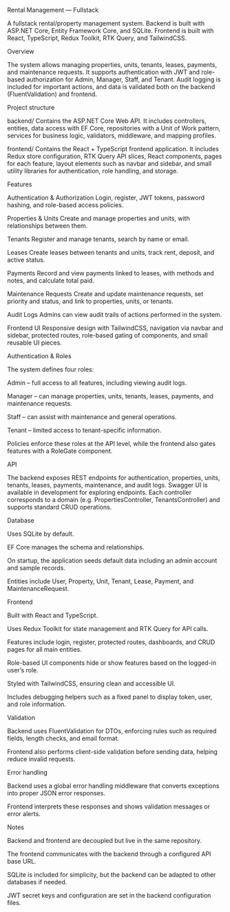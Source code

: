 Rental Management — Fullstack

A fullstack rental/property management system.
Backend is built with ASP.NET Core, Entity Framework Core, and SQLite.
Frontend is built with React, TypeScript, Redux Toolkit, RTK Query, and TailwindCSS.

Overview

The system allows managing properties, units, tenants, leases, payments, and maintenance requests.
It supports authentication with JWT and role-based authorization for Admin, Manager, Staff, and Tenant.
Audit logging is included for important actions, and data is validated both on the backend (FluentValidation) and frontend.

Project structure

backend/
Contains the ASP.NET Core Web API. It includes controllers, entities, data access with EF Core, repositories with a Unit of Work pattern, services for business logic, validators, middleware, and mapping profiles.

frontend/
Contains the React + TypeScript frontend application. It includes Redux store configuration, RTK Query API slices, React components, pages for each feature, layout elements such as navbar and sidebar, and small utility libraries for authentication, role handling, and storage.

Features

Authentication & Authorization
Login, register, JWT tokens, password hashing, and role-based access policies.

Properties & Units
Create and manage properties and units, with relationships between them.

Tenants
Register and manage tenants, search by name or email.

Leases
Create leases between tenants and units, track rent, deposit, and active status.

Payments
Record and view payments linked to leases, with methods and notes, and calculate total paid.

Maintenance Requests
Create and update maintenance requests, set priority and status, and link to properties, units, or tenants.

Audit Logs
Admins can view audit trails of actions performed in the system.

Frontend UI
Responsive design with TailwindCSS, navigation via navbar and sidebar, protected routes, role-based gating of components, and small reusable UI pieces.

Authentication & Roles

The system defines four roles:

Admin – full access to all features, including viewing audit logs.

Manager – can manage properties, units, tenants, leases, payments, and maintenance requests.

Staff – can assist with maintenance and general operations.

Tenant – limited access to tenant-specific information.

Policies enforce these roles at the API level, while the frontend also gates features with a RoleGate component.

API

The backend exposes REST endpoints for authentication, properties, units, tenants, leases, payments, maintenance, and audit logs.
Swagger UI is available in development for exploring endpoints.
Each controller corresponds to a domain (e.g. PropertiesController, TenantsController) and supports standard CRUD operations.

Database

Uses SQLite by default.

EF Core manages the schema and relationships.

On startup, the application seeds default data including an admin account and sample records.

Entities include User, Property, Unit, Tenant, Lease, Payment, and MaintenanceRequest.

Frontend

Built with React and TypeScript.

Uses Redux Toolkit for state management and RTK Query for API calls.

Features include login, register, protected routes, dashboards, and CRUD pages for all main entities.

Role-based UI components hide or show features based on the logged-in user’s role.

Styled with TailwindCSS, ensuring clean and accessible UI.

Includes debugging helpers such as a fixed panel to display token, user, and role information.

Validation

Backend uses FluentValidation for DTOs, enforcing rules such as required fields, length checks, and email format.

Frontend also performs client-side validation before sending data, helping reduce invalid requests.

Error handling

Backend uses a global error handling middleware that converts exceptions into proper JSON error responses.

Frontend interprets these responses and shows validation messages or error alerts.

Notes

Backend and frontend are decoupled but live in the same repository.

The frontend communicates with the backend through a configured API base URL.

SQLite is included for simplicity, but the backend can be adapted to other databases if needed.

JWT secret keys and configuration are set in the backend configuration files.
